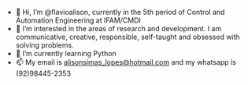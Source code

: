 - 👋 Hi, I’m @flavioalison, currently in the 5th period of Control and Automation Engineering at IFAM/CMDI
- 👀 I’m interested in the areas of research and development. I am communicative, creative, responsible, self-taught and obsessed with solving problems.
- 🌱 I’m currently learning Python
- 📫 My email is alisonsimas_lopes@hotmail.com and my whatsapp is (92)98445-2353

<!---
flavioalison/flavioalison is a ✨ special ✨ repository because its `README.md` (this file) appears on your GitHub profile.
You can click the Preview link to take a look at your changes.
--->
